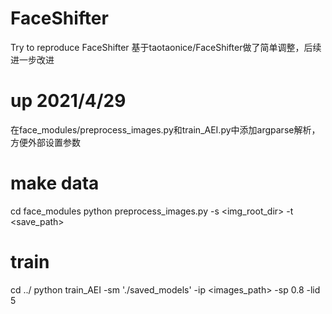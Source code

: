 # FaceShifter
Try to reproduce FaceShifter
基于taotaonice/FaceShifter做了简单调整，后续进一步改进
# up 2021/4/29
在face_modules/preprocess_images.py和train_AEI.py中添加argparse解析，方便外部设置参数

# make data
cd face_modules
python preprocess_images.py -s <img_root_dir> -t <save_path>

# train
cd ../
python train_AEI -sm './saved_models' -ip <images_path> -sp 0.8 -lid 5
